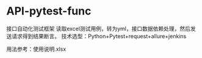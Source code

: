 # API-pytest-func
接口自动化测试框架
读取excel测试用例，转为yml，接口数据依赖处理，然后发送请求得到结果断言。
技术选型：Python+Pytest+request+allure+jenkins


用法参考：使用说明.xlsx
